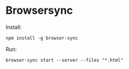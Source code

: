 # Browsersync

Install:

`npm install -g browser-sync`

Run:

`browser-sync start --server --files "*.html"`


